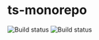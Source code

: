 # ts-monorepo

![Build status](https://github.com/barydos/ts-monorepo/actions/workflows/ci.yml/badge.svg?branch=develop)
![Build status](https://github.com/barydos/ts-monorepo/actions/workflows/ci.yml/badge.svg?branch=main)
